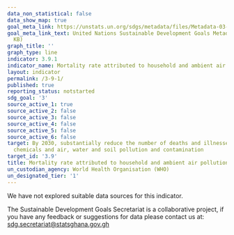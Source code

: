 ```yaml
---
data_non_statistical: false
data_show_map: true
goal_meta_link: https://unstats.un.org/sdgs/metadata/files/Metadata-03-09-01.pdf
goal_meta_link_text: United Nations Sustainable Development Goals Metadata (PDF 216
  KB)
graph_title: ''
graph_type: line
indicator: 3.9.1
indicator_name: Mortality rate attributed to household and ambient air pollution
layout: indicator
permalink: /3-9-1/
published: true
reporting_status: notstarted
sdg_goal: '3'
source_active_1: true
source_active_2: false
source_active_3: false
source_active_4: false
source_active_5: false
source_active_6: false
target: By 2030, substantially reduce the number of deaths and illnesses from hazardous
  chemicals and air, water and soil pollution and contamination
target_id: '3.9'
title: Mortality rate attributed to household and ambient air pollution
un_custodian_agency: World Health Organisation (WHO)
un_designated_tier: '1'
---
```

We have not explored suitable data sources for this indicator.

The Sustainable Development Goals Secretariat is a collaborative project, if you have any feedback or suggestions for data please contact us at: sdg.secretariat@statsghana.gov.gh
